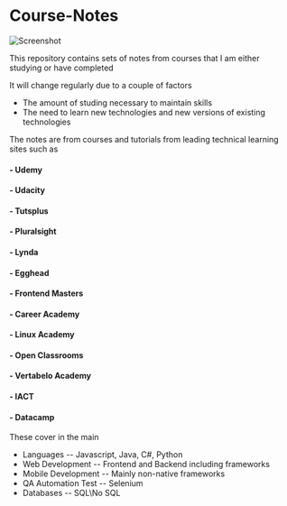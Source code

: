 # Course-Notes
![Screenshot](https://i.imgur.com/YCLAYAv.jpg)

This repository contains sets of notes from courses that I am either studying or have completed

It will change regularly due to a couple of factors
  - The amount of studing necessary to maintain skills
  - The need to learn new technologies and new versions of existing technologies
  
The notes are from courses and tutorials from leading technical learning sites such as

  #### - Udemy
  #### - Udacity
  #### - Tutsplus
  #### - Pluralsight
  #### - Lynda
  #### - Egghead
  #### - Frontend Masters
  #### - Career Academy
  #### - Linux Academy
  #### - Open Classrooms
  #### - Vertabelo Academy
  #### - IACT
  #### - Datacamp


These cover in the main
  - Languages -- Javascript, Java, C#, Python
  - Web Development -- Frontend and Backend including frameworks
  - Mobile Development -- Mainly non-native frameworks 
  - QA Automation Test -- Selenium
  - Databases -- SQL\No SQL
